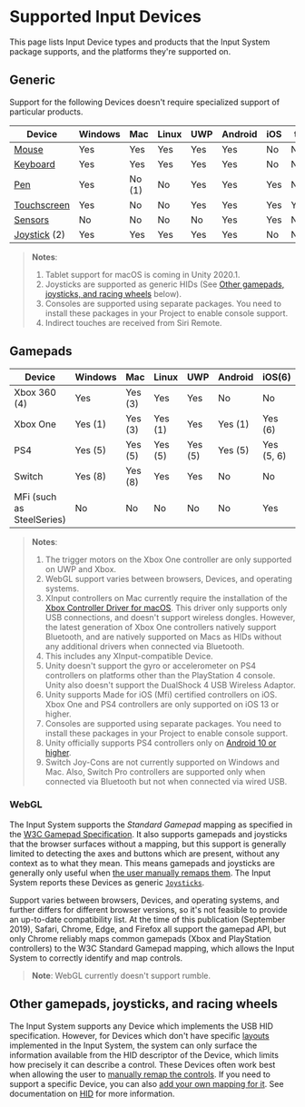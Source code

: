 # Supported Input Devices

This page lists Input Device types and products that the Input System package supports, and the platforms they're supported on.

## Generic

Support for the following Devices doesn't require specialized support of particular products.

|Device|Windows|Mac|Linux|UWP|Android|iOS|tvOS|Xbox(3)|PS4(3)|Switch(3)|WebGL|
|------|-------|---|-----|---|-------|---|----|----|---|------|-----|
|[Mouse](Mouse.md)|Yes|Yes|Yes|Yes|Yes|No|No|Yes|Yes|No|Yes|
|[Keyboard](Keyboard.md)|Yes|Yes|Yes|Yes|Yes|No|No|Yes|Yes|No|Yes|
|[Pen](Pen.md)|Yes|No (1)|No|Yes|Yes|Yes|No|No|No|No|No|
|[Touchscreen](Touch.md)|Yes|No|No|Yes|Yes|Yes|Yes(4)|No|No|No|No|
|[Sensors](Sensors.md)|No|No|No|No|Yes|Yes|No|No|No|No|No|
|[Joystick](#other-gamepads-joysticks-and-racing-wheels) (2)|Yes|Yes|Yes|Yes|Yes|No|No|No|No|No|Yes|

>__Notes__:
>1. Tablet support for macOS is coming in Unity 2020.1.
>2. Joysticks are supported as generic HIDs (See [Other gamepads, joysticks, and racing wheels](#other-gamepads-joysticks-and-racing-wheels) below).
>3. Consoles are supported using separate packages. You need to install these packages in your Project to enable console support.
>4. Indirect touches are received from Siri Remote.

## Gamepads

|Device|Windows|Mac|Linux|UWP|Android|iOS(6)|tvOS(6)|Xbox(7)|PS4(7)|Switch(7)|WebGL|
|------|-------|---|-----|---|-------|---|----|----|---|------|-----|
|Xbox 360 (4)|Yes|Yes (3)|Yes|Yes|No|No|No|Yes|No|No|Sometimes (2)|
|Xbox One|Yes (1)|Yes (3)|Yes (1)|Yes|Yes (1)|Yes (6)|Yes (6)|Yes|No|No|Sometimes (2)|
|PS4|Yes (5)|Yes (5)|Yes (5)|Yes (5)|Yes (5)|Yes (5, 6)|Yes (5, 6)|No|Yes|No|Sometimes (2)|
|Switch|Yes (8)|Yes (8)|Yes|Yes|No|No|No|No|No|Yes|Sometimes (2)|
|MFi (such as SteelSeries)|No|No|No|No|No|Yes|Yes|No|No|No|No|

>__Notes__:
>1. The trigger motors on the Xbox One controller are only supported on UWP and Xbox.
>2. WebGL support varies between browsers, Devices, and operating systems.
>3. XInput controllers on Mac currently require the installation of the [Xbox Controller Driver for macOS](https://github.com/360Controller/360Controller). This driver only supports only USB connections, and doesn't support wireless dongles. However, the latest generation of Xbox One controllers natively support Bluetooth, and are natively supported on Macs as HIDs without any additional drivers when connected via Bluetooth.
>4. This includes any XInput-compatible Device.
>5. Unity doesn't support the gyro or accelerometer on PS4 controllers on platforms other than the PlayStation 4 console. Unity also doesn't support the DualShock 4 USB Wireless Adaptor.
>6. Unity supports Made for iOS (Mfi) certified controllers on iOS. Xbox One and PS4 controllers are only supported on iOS 13 or higher.
>7. Consoles are supported using separate packages. You need to install these packages in your Project to enable console support.
>8. Unity officially supports PS4 controllers only on [Android 10 or higher](https://www.PlayStation.com/en-us/support/hardware/ps4-pair-dualshock-4-wireless-with-sony-xperia-and-android).
>9. Switch Joy-Cons are not currently supported on Windows and Mac. Also, Switch Pro controllers are supported only when connected via Bluetooth but not when connected via wired USB.

### WebGL

The Input System supports the *Standard Gamepad* mapping as specified in the [W3C Gamepad Specification](https://www.w3.org/TR/gamepad/#remapping). It also supports gamepads and joysticks that the browser surfaces without a mapping, but this support is generally limited to detecting the axes and buttons which are present, without any context as to what they mean. This means gamepads and joysticks are generally only useful when [the user manually remaps them](HowDoI.md#create-a-ui-to-rebind-input-in-my-game). The Input System reports these Devices as generic [`Joysticks`](../api/UnityEngine.InputSystem.Joystick.html).

Support varies between browsers, Devices, and operating systems, and further differs for different browser versions, so it's not feasible to provide an up-to-date compatibility list. At the time of this publication (September 2019), Safari, Chrome, Edge, and Firefox all support the gamepad API, but only Chrome reliably maps common gamepads (Xbox and PlayStation controllers) to the W3C Standard Gamepad mapping, which allows the Input System to correctly identify and map controls.

>__Note__: WebGL currently doesn't support rumble.

## Other gamepads, joysticks, and racing wheels

The Input System supports any Device which implements the USB HID specification. However, for Devices which don't have specific [layouts](Layouts.md) implemented in the Input System, the system can only surface the information available from the HID descriptor of the Device, which limits how precisely it can describe a control. These Devices often work best when allowing the user to [manually remap the controls](HowDoI.md#create-a-ui-to-rebind-input-in-my-game). If you need to support a specific Device, you can also [add your own mapping for it](HowDoI.md#create-my-own-custom-devices). See documentation on [HID](HID.md) for more information.

